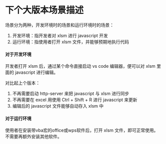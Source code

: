 # 下个大版本场景描述

场景分为两种，开发环境时的场景和运行环境时的场景：

1. 开发环境：指开发者对 xlsm 进行 javascript 开发
2. 运行环境：指使用者打开 xlsm 文件，并能够预期地执行代码



#### 对于开发环境

开发者打开 xlsm 后，通过某个命令直接启动 vs code 编辑器，便可以对 xlsm 里面的 javascript 进行编辑。

对比起上个版本：

1. 不再需要启动 http-server 来把 javascript 与 xlsm 进行同步
2. 不再需要在 excel 用使用 Ctrl + Shift + R 进行 javascript 来更新
3. 编辑后的 javascript 文件能够自动存入 xlsm 中



#### 对于运行环境

使用者在安装带vba宏的office或wps软件后，打开 xlsm 文件，即可正常使用。不需要再额外安装其他软件。